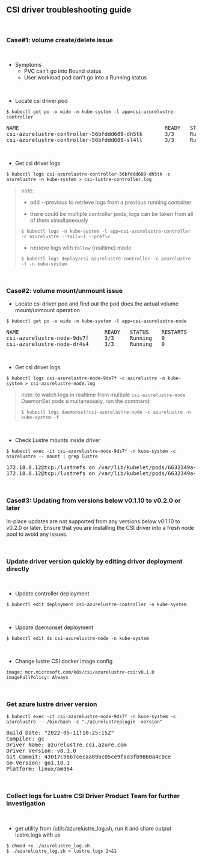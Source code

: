 ## CSI driver troubleshooting guide

&nbsp;

### Case#1: volume create/delete issue

&nbsp;

- Symptoms
  - PVC can't go into Bound status
  - User workload pod can't go into a Running status

&nbsp;

- Locate csi driver pod

```console
$ kubectl get po -o wide -n kube-system -l app=csi-azurelustre-controller
```

<pre>
NAME                                              READY   STATUS    RESTARTS   AGE     IP             NODE
csi-azurelustre-controller-56bfddd689-dh5tk       3/3     Running   0          35s     10.240.0.19    k8s-agentpool-22533604-0
csi-azurelustre-controller-56bfddd689-sl4ll       3/3     Running   0          35s     10.240.0.23    k8s-agentpool-22533604-1
</pre>

&nbsp;

- Get csi driver logs

```console
$ kubectl logs csi-azurelustre-controller-56bfddd689-dh5tk -c azurelustre -n kube-system > csi-lustre-controller.log
```

> note:
>
> - add --previous to retrieve logs from a previous running container
>
> - there could be multiple controller pods, logs can be taken from all of them simultaneously
>
> ```console
> $ kubectl logs -n kube-system -l app=csi-azurelustre-controller -c azurelustre --tail=-1 --prefix 
> ```
>
> - retrieve logs with `follow` (realtime) mode
>
> ```console
> $ kubectl logs deploy/csi-azurelustre-controller -c azurelustre -f -n kube-system
> ```

&nbsp;

### Case#2: volume mount/unmount issue

- Locate csi driver pod and find out the pod does the actual volume mount/unmount operation

```console
$ kubectl get po -o wide -n kube-system -l app=csi-azurelustre-node
```

<pre>
NAME                           READY   STATUS    RESTARTS   AGE     IP             NODE
csi-azurelustre-node-9ds7f     3/3     Running   0          7m4s    10.240.0.35    k8s-agentpool-22533604-1
csi-azurelustre-node-dr4s4     3/3     Running   0          7m4s    10.240.0.4     k8s-agentpool-22533604-0
</pre>

&nbsp;

- Get csi driver logs

```console
$ kubectl logs csi-azurelustre-node-9ds7f -c azurelustre -n kube-system > csi-azurelustre-node.log
```

> note: to watch logs in realtime from multiple `csi-azurelustre-node` DaemonSet pods simultaneously, run the command:
>
> ```console
> $ kubectl logs daemonset/csi-azurelustre-node -c azurelustre -n kube-system -f
> ```

&nbsp;

- Check Lustre mounts inside driver

```console
$ kubectl exec -it csi-azurelustre-node-9ds7f -n kube-system -c azurelustre -- mount | grep lustre
```

<pre>
172.18.8.12@tcp:/lustrefs on /var/lib/kubelet/pods/6632349a-05fd-466f-bc8a-8946617089ce/volumes/kubernetes.io~csi/pvc-841498d9-fa63-418c-8cc7-d94ec27f2ee2/mount type lustre (rw,flock,lazystatfs,encrypt)
172.18.8.12@tcp:/lustrefs on /var/lib/kubelet/pods/6632349a-05fd-466f-bc8a-8946617089ce/volumes/kubernetes.io~csi/pvc-841498d9-fa63-418c-8cc7-d94ec27f2ee2/mount type lustre (rw,flock,lazystatfs,encrypt)
</pre>

&nbsp;
&nbsp;

### Case#3: Updating from versions below v0.1.10 to v0.2.0 or later

In-place updates are not supported from any versions below v0.1.10 to v0.2.0 or later. Ensure that you are installing the CSI driver into a fresh node pool to avoid any issues.


&nbsp;
&nbsp;

### Update driver version quickly by editing driver deployment directly

&nbsp;

- Update controller deployment

```console
$ kubectl edit deployment csi-azurelustre-controller -n kube-system
```

&nbsp;

- Update daemonset deployment

```console
$ kubectl edit ds csi-azurelustre-node -n kube-system
```

&nbsp;

- Change lustre CSI docker image config

```console
image: mcr.microsoft.com/k8s/csi/azurelustre-csi:v0.1.0
imagePullPolicy: Always
```

&nbsp;
&nbsp;

### Get azure lustre driver version

```console
$ kubectl exec -it csi-azurelustre-node-9ds7f -n kube-system -c azurelustre -- /bin/bash -c "./azurelustreplugin -version"
```

<pre>
Build Date: "2022-05-11T10:25:15Z"
Compiler: gc
Driver Name: azurelustre.csi.azure.com
Driver Version: v0.1.0
Git Commit: 43017c96b7cecaa09bc05ce9fad3fb9860a4c0ce
Go Version: go1.18.1
Platform: linux/amd64
</pre>

&nbsp;
&nbsp;

### Collect logs for Lustre CSI Driver Product Team for further investigation

&nbsp;

- get utility from /utils/azurelustre_log.sh, run it and share output lustre.logs with us
  
```console
$ chmod +x ./azurelustre_log.sh
$ ./azurelustre_log.sh > lustre.logs 2>&1
```
